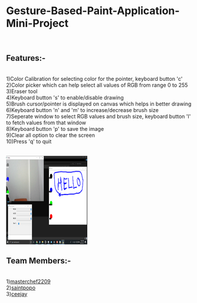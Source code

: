 <h1>Gesture-Based-Paint-Application-Mini-Project</h1>
<br/>
<h2>Features:-</h2><br/>
1)Color Calibration for selecting color for the pointer, keyboard button 'c'<br/>
2)Color picker which can help select all values of RGB from range 0 to 255<br/>
3)Eraser tool<br/>
4)Keyboard button 's' to enable/disable drawing<br/>
5)Brush cursor/pointer is displayed on canvas which helps in better drawing<br/>
6)Keyboard button 'n' and 'm' to increase/decrease brush size<br/>
7)Seperate window to select RGB values and brush size, keyboard button 'l' to fetch values from that window<br/>
8)Keyboard button 'p' to save the image<br/>
9)Clear all option to clear the screen<br/>
10)Press 'q' to quit<br/>
<br/>
<p>
    <img src="354qYM.png" width="220" height="240" />
</p>
<h2>Team Members:-</h2><br/>
1)<a href="https://github.com/masterchef2209">masterchef2209</a><br/>
2)<a href="https://github.com/saintpopo">saintpopo</a><br/>
3)<a href="https://github.com/ceejay">ceejay</a><br/>



